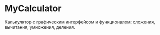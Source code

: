 # MyCalculator
Калькулятор с графическим интерфейсом и функционалом: сложения, вычитания, умножения, деления.
